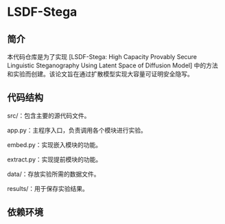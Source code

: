 # LSDF-Stega
## 简介
本代码仓库是为了实现 [LSDF-Stega: High Capacity Provably Secure Linguistic Steganography Using Latent Space of Diffusion Model] 中的方法和实验而创建。该论文旨在通过扩散模型实现大容量可证明安全隐写。

## 代码结构
src/：包含主要的源代码文件。

  app.py：主程序入口，负责调用各个模块进行实验。
  
  embed.py：实现嵌入模块的功能。
  
  extract.py：实现提前模块的功能。
  
data/：存放实验所需的数据文件。

results/：用于保存实验结果。

## 依赖环境

